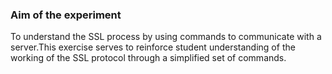 ### Aim of the experiment

To understand the SSL process by using commands to communicate
with a server.This exercise serves to reinforce student understanding of the
working of the SSL protocol through a simplified set of commands.